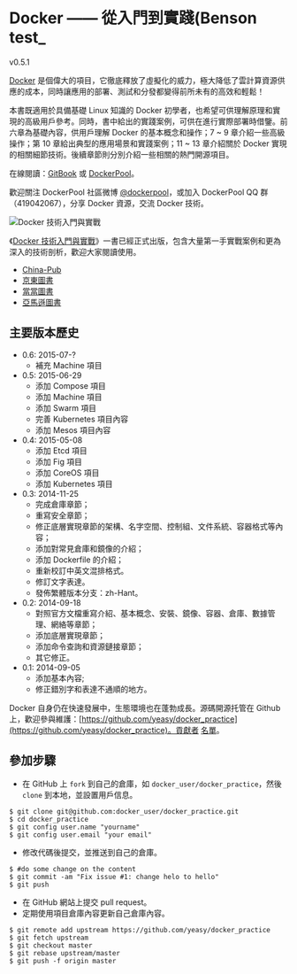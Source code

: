 Docker —— 從入門到實踐(Benson test_
===============

v0.5.1

[Docker](http://www.docker.com) 是個偉大的項目，它徹底釋放了虛擬化的威力，極大降低了雲計算資源供應的成本，同時讓應用的部署、測試和分發都變得前所未有的高效和輕鬆！

本書既適用於具備基礎 Linux 知識的 Docker 初學者，也希望可供理解原理和實現的高級用戶參考。同時，書中給出的實踐案例，可供在進行實際部署時借鑒。前六章為基礎內容，供用戶理解 Docker 的基本概念和操作；7 ~ 9 章介紹一些高級操作；第 10 章給出典型的應用場景和實踐案例；11 ~ 13 章介紹關於 Docker 實現的相關細節技術。後續章節則分別介紹一些相關的熱門開源項目。

在線閱讀：[GitBook](https://www.gitbook.io/book/yeasy/docker_practice) 或 [DockerPool](http://dockerpool.com/static/books/docker_practice/index.html)。

歡迎關注 DockerPool 社區微博 [@dockerpool](http://weibo.com/u/5345404432)，或加入 DockerPool QQ 群（419042067），分享 Docker 資源，交流 Docker 技術。

![Docker 技術入門與實戰](docker_primer.png)

《[Docker 技術入門與實戰](http://item.jd.com/11598400.html)》一書已經正式出版，包含大量第一手實戰案例和更為深入的技術剖析，歡迎大家閱讀使用。

* [China-Pub](http://product.china-pub.com/3770833)
* [京東圖書](http://item.jd.com/11598400.html)
* [當當圖書](http://product.dangdang.com/23620853.html)
* [亞馬遜圖書](http://www.amazon.cn/%E5%9B%BE%E4%B9%A6/dp/B00R5MYI7C/ref=lh_ni_t?ie=UTF8&psc=1&smid=A1AJ19PSB66TGU)

## 主要版本歷史
* 0.6: 2015-07-?
    * 補充 Machine 項目
* 0.5: 2015-06-29
    * 添加 Compose 項目
    * 添加 Machine 項目
    * 添加 Swarm 項目
    * 完善 Kubernetes 項目內容
    * 添加 Mesos 項目內容
* 0.4: 2015-05-08
    * 添加 Etcd 項目
    * 添加 Fig 項目
    * 添加 CoreOS 項目
    * 添加 Kubernetes 項目
* 0.3: 2014-11-25
    * 完成倉庫章節；
    * 重寫安全章節；
    * 修正底層實現章節的架構、名字空間、控制組、文件系統、容器格式等內容；
    * 添加對常見倉庫和鏡像的介紹；
    * 添加 Dockerfile 的介紹；
    * 重新校訂中英文混排格式。
    * 修訂文字表達。
    * 發佈繁體版本分支：zh-Hant。
* 0.2: 2014-09-18
    * 對照官方文檔重寫介紹、基本概念、安裝、鏡像、容器、倉庫、數據管理、網絡等章節；
    * 添加底層實現章節；
    * 添加命令查詢和資源鏈接章節；
    * 其它修正。
* 0.1: 2014-09-05
    * 添加基本內容;
    * 修正錯別字和表達不通順的地方。


Docker 自身仍在快速發展中，生態環境也在蓬勃成長。源碼開源托管在 Github 上，歡迎參與維護：[https://github.com/yeasy/docker_practice](https://github.com/yeasy/docker_practice)。貢獻者 [名單](https://github.com/yeasy/docker_practice/graphs/contributors)。

## 參加步驟
* 在 GitHub 上 `fork` 到自己的倉庫，如 `docker_user/docker_practice`，然後 `clone` 到本地，並設置用戶信息。
```
$ git clone git@github.com:docker_user/docker_practice.git
$ cd docker_practice
$ git config user.name "yourname"
$ git config user.email "your email"
```
* 修改代碼後提交，並推送到自己的倉庫。
```
$ #do some change on the content
$ git commit -am "Fix issue #1: change helo to hello"
$ git push
```
* 在 GitHub 網站上提交 pull request。
* 定期使用項目倉庫內容更新自己倉庫內容。
```
$ git remote add upstream https://github.com/yeasy/docker_practice
$ git fetch upstream
$ git checkout master
$ git rebase upstream/master
$ git push -f origin master
```
